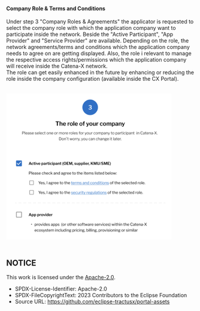 #### Company Role & Terms and Conditions

Under step 3 "Company Roles & Agreements" the applicator is requested to select the company role with which the application company want to participate inside the network. Beside the "Active Participant", "App Provider" and "Service Provider" are available. Depending on the role, the network agreements/terms and conditions which the application company needs to agree on are getting displayed. Also, the role i relevant to manage the respective access rights/permissions which the application company will receive inside the Catena-X network.  
The role can get easily enhanced in the future by enhancing or reducing the role inside the company configuration (available inside the CX Portal).  
<br>

<img width="441" alt="image" src="https://raw.githubusercontent.com/eclipse-tractusx/portal-assets/main/docs/static/registration-company-role.png">

<br>
<br>

## NOTICE

This work is licensed under the [Apache-2.0](https://www.apache.org/licenses/LICENSE-2.0).

- SPDX-License-Identifier: Apache-2.0
- SPDX-FileCopyrightText: 2023 Contributors to the Eclipse Foundation
- Source URL: https://github.com/eclipse-tractusx/portal-assets

